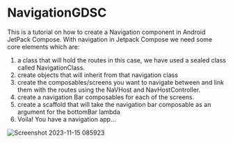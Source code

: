 # NavigationGDSC
This is a tutorial on how to create a Navigation component in Android JetPack Compose.
With navigation in Jetpack Compose we need some core elements which are:

1. a class that will hold the routes in this case, we have used a sealed class called NavigationClass.  
2. create objects that will inherit from that navigation class
3. create the composables/screens you want to navigate between and link them with the routes using the NaVHost and NavHostController.
4. create a navigation Bar composables for each of the screens.
5. create a scaffold that will take the navigation bar composable as an argument for the bottomBar lambda
6. Voila! You have a navigation app...

![Screenshot 2023-11-15 085923](https://github.com/ggetiria/NavigationGDSC/assets/84561282/9a033ad4-23aa-4df9-901c-3c04d5a10aaa)
